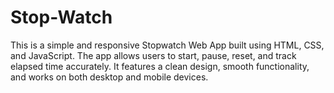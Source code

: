 # Stop-Watch
This is a simple and responsive Stopwatch Web App built using HTML, CSS, and JavaScript. The app allows users to start, pause, reset, and track elapsed time accurately. It features a clean design, smooth functionality, and works on both desktop and mobile devices.

